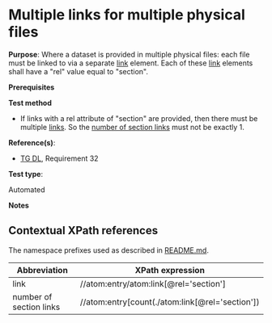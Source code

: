 # Multiple links for multiple physical files

**Purpose**: Where a dataset is provided in multiple physical files: each file must be linked to via a separate [link](#downloadlink) element. Each of these [link](#downloadlink) elements shall have a "rel" value equal to "section".

**Prerequisites**

**Test method**

* If links with a rel attribute of "section" are provided, then there must be multiple [links](#downloadlink). So the [number of section links](#nrsectionlinks) must not be exactly 1.

**Reference(s)**:

* [TG DL](http://inspire.ec.europa.eu/id/ats/download-service/3.1/atom-pre-defined/README#ref_TG_DL), Requirement 32

**Test type**:

Automated

**Notes**

## Contextual XPath references

The namespace prefixes used as described in [README.md](http://inspire.ec.europa.eu/id/ats/download-service/3.1/atom-pre-defined/README#namespaces).

Abbreviation                                               |  XPath expression
---------------------------------------------------------- | -------------------------------------------------------------------------
link <a name="downloadlink"></a> | //atom:entry/atom:link[@rel='section']
number of section links <a name="nrsectionlinks"></a>| //atom:entry[count(./atom:link[@rel='section'])
